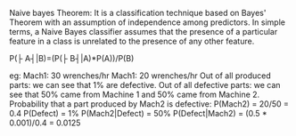 Naive bayes Theorem:
It is a classification technique based on Bayes' Theorem with an assumption of independence among predictors. 
In simple terms, a Naive Bayes classifier assumes that the presence of a particular feature in a class is unrelated to the presence of any other feature.


P(├ A┤|B)=(P(├ B┤|A)*P(A))/P(B) 

eg:
Mach1: 30 wrenches/hr
Mach1: 20 wrenches/hr
Out of all produced parts: we can see that 1% are defective. 
Out of all defective parts: we can see that 50% came from Machine 1 and 50% came from Machine 2.
Probability that a part produced by Mach2 is defective:
P(Mach2) = 20/50 = 0.4
P(Defect) = 1%
P(Mach2|Defect) = 50%
P(Defect|Mach2) = (0.5 * 0.001)/0.4 = 0.0125

